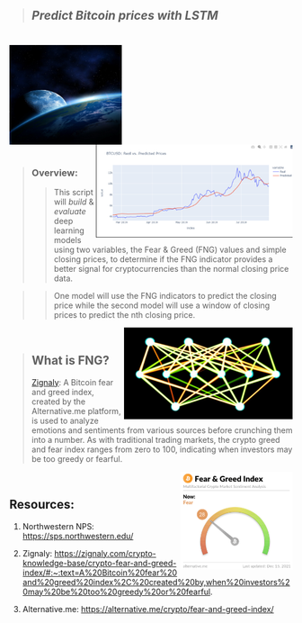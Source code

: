 >## *Predict Bitcoin prices with LSTM*  
#

<img src="Images/Earth.jfif" align="center" width="200px"/>
<br clear="center"/>
<img src="Images/results.png" align="right" width="350px"/>

#

>### Overview: 
>> This script will *build* & *evaluate* deep learning models using two variables, the Fear & Greed (FNG) values and simple closing prices, to determine if the FNG indicator provides a better signal for cryptocurrencies than the normal closing price data.

>> One model will use the FNG indicators to predict the closing price while the second model will use a window of closing prices to predict the nth closing price.

<img src="Images/neural_network.png" align="right" width="300px"/>
<br clear="center"/>


>## What is FNG?
> [Zignaly](https://zignaly.com/crypto-knowledge-base/crypto-fear-and-greed-index/#:~:text=A%20Bitcoin%20fear%20and%20greed%20index%2C%20created%20by,when%20investors%20may%20be%20too%20greedy%20or%20fearful.): A Bitcoin fear and greed index, created by the Alternative.me platform, is used to analyze emotions and sentiments from various sources before crunching them into a number. As with traditional trading markets, the crypto greed and fear index ranges from zero to 100, indicating when investors may be too greedy or fearful.
>
<img src="Images/F&G.png" align="right" width="200px"/>
<br clear="center"/>

## Resources:
1. Northwestern NPS:
https://sps.northwestern.edu/

2. Zignaly:
https://zignaly.com/crypto-knowledge-base/crypto-fear-and-greed-index/#:~:text=A%20Bitcoin%20fear%20and%20greed%20index%2C%20created%20by,when%20investors%20may%20be%20too%20greedy%20or%20fearful.

3. Alternative.me:
https://alternative.me/crypto/fear-and-greed-index/